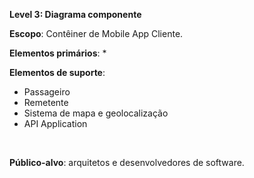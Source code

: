 **Level 3: Diagrama componente**

**Escopo**: Contêiner de Mobile App Cliente.

**Elementos primários**:
* 
<br>

**Elementos de suporte**:
* Passageiro
* Remetente
* Sistema de mapa e geolocalização
* API Application
<br>

**Público-alvo**: arquitetos e desenvolvedores de software.